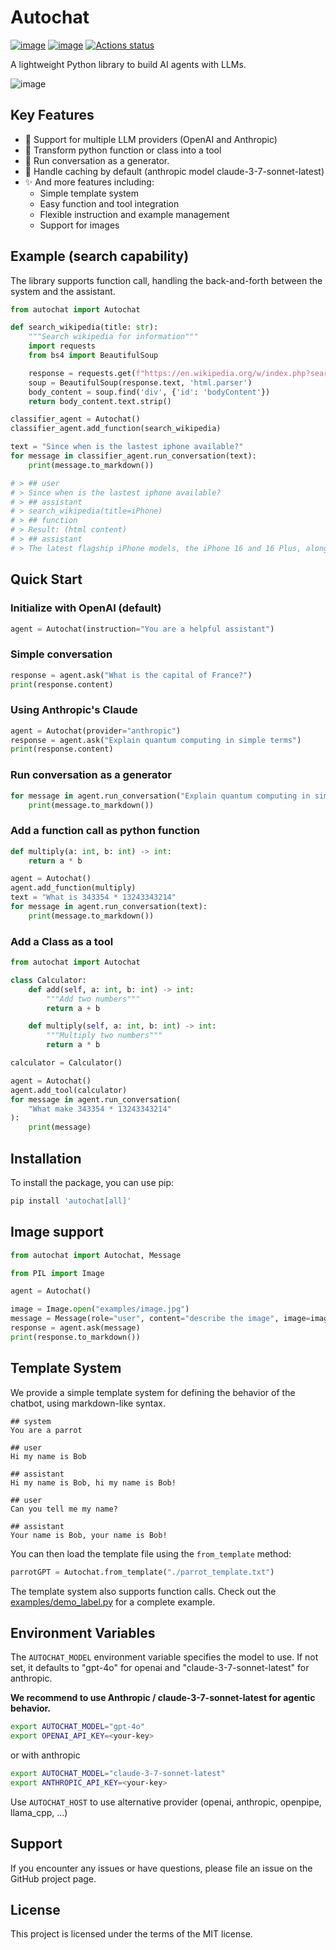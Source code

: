 # Autochat

[![image](https://img.shields.io/pypi/v/autochat.svg)](https://pypi.python.org/pypi/autochat)
[![image](https://img.shields.io/github/license/BenderV/autochat)](https://github.com/BenderV/autochat/blob/master/LICENSE)
[![Actions status](https://github.com/BenderV/autochat/actions/workflows/test.yml/badge.svg)](https://github.com/BenderV/autochat/actions)

A lightweight Python library to build AI agents with LLMs.

![image](https://www-cdn.anthropic.com/images/4zrzovbb/website/58d9f10c985c4eb5d53798dea315f7bb5ab6249e-2401x1000.png)

## Key Features

- 🤝 Support for multiple LLM providers (OpenAI and Anthropic)
- 🐍 Transform python function or class into a tool
- 🔁 Run conversation as a generator.
- 🙈 Handle caching by default (anthropic model claude-3-7-sonnet-latest)
- ✨ And more features including:
  - Simple template system
  - Easy function and tool integration
  - Flexible instruction and example management
  - Support for images

## Example (search capability)

The library supports function call, handling the back-and-forth between the system and the assistant.

```python
from autochat import Autochat

def search_wikipedia(title: str):
    """Search wikipedia for information"""
    import requests
    from bs4 import BeautifulSoup

    response = requests.get(f"https://en.wikipedia.org/w/index.php?search={title}&title=Special%3ASearch")
    soup = BeautifulSoup(response.text, 'html.parser')
    body_content = soup.find('div', {'id': 'bodyContent'})
    return body_content.text.strip()

classifier_agent = Autochat()
classifier_agent.add_function(search_wikipedia)

text = "Since when is the lastest iphone available?"
for message in classifier_agent.run_conversation(text):
    print(message.to_markdown())

# > ## user
# > Since when is the lastest iphone available?
# > ## assistant
# > search_wikipedia(title=iPhone)
# > ## function
# > Result: (html content)
# > ## assistant
# > The latest flagship iPhone models, the iPhone 16 and 16 Plus, along with the higher-end iPhone 16 Pro and 16 Pro Max, were available as of January 1, 2024.
```

## Quick Start

### Initialize with OpenAI (default)

```python
agent = Autochat(instruction="You are a helpful assistant")
```

### Simple conversation

```python
response = agent.ask("What is the capital of France?")
print(response.content)
```

### Using Anthropic's Claude

```python
agent = Autochat(provider="anthropic")
response = agent.ask("Explain quantum computing in simple terms")
print(response.content)
```

### Run conversation as a generator

```python
for message in agent.run_conversation("Explain quantum computing in simple terms"):
    print(message.to_markdown())
```

### Add a function call as python function

```python
def multiply(a: int, b: int) -> int:
    return a * b

agent = Autochat()
agent.add_function(multiply)
text = "What is 343354 * 13243343214"
for message in agent.run_conversation(text):
    print(message.to_markdown())
```

### Add a Class as a tool

```python
from autochat import Autochat

class Calculator:
    def add(self, a: int, b: int) -> int:
        """Add two numbers"""
        return a + b

    def multiply(self, a: int, b: int) -> int:
        """Multiply two numbers"""
        return a * b

calculator = Calculator()

agent = Autochat()
agent.add_tool(calculator)
for message in agent.run_conversation(
    "What make 343354 * 13243343214"
):
    print(message)
```

## Installation

To install the package, you can use pip:

```bash
pip install 'autochat[all]'
```

## Image support

```python
from autochat import Autochat, Message

from PIL import Image

agent = Autochat()

image = Image.open("examples/image.jpg")
message = Message(role="user", content="describe the image", image=image)
response = agent.ask(message)
print(response.to_markdown())
```

## Template System

We provide a simple template system for defining the behavior of the chatbot, using markdown-like syntax.

```
## system
You are a parrot

## user
Hi my name is Bob

## assistant
Hi my name is Bob, hi my name is Bob!

## user
Can you tell me my name?

## assistant
Your name is Bob, your name is Bob!
```

You can then load the template file using the `from_template` method:

```python
parrotGPT = Autochat.from_template("./parrot_template.txt")
```

The template system also supports function calls. Check out the [examples/demo_label.py](examples/demo_label.py) for a complete example.

## Environment Variables

The `AUTOCHAT_MODEL` environment variable specifies the model to use. If not set, it defaults to "gpt-4o" for openai and "claude-3-7-sonnet-latest" for anthropic.

**We recommend to use Anthropic / claude-3-7-sonnet-latest for agentic behavior.**

```bash
export AUTOCHAT_MODEL="gpt-4o"
export OPENAI_API_KEY=<your-key>
```

or with anthropic

```bash
export AUTOCHAT_MODEL="claude-3-7-sonnet-latest"
export ANTHROPIC_API_KEY=<your-key>
```

Use `AUTOCHAT_HOST` to use alternative provider (openai, anthropic, openpipe, llama_cpp, ...)

## Support

If you encounter any issues or have questions, please file an issue on the GitHub project page.

## License

This project is licensed under the terms of the MIT license.
